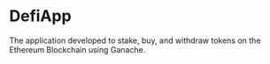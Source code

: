 # DefiApp
The application developed to stake, buy, and withdraw tokens on the Ethereum Blockchain using Ganache.
